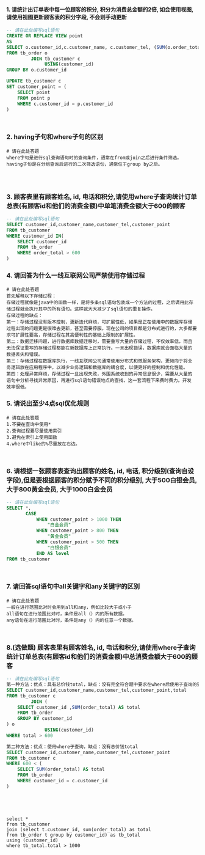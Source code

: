 #### 1. 请统计出订单表中每一位顾客的积分, 积分为消费总金额的2倍, 如会使用视图, 请使用视图更新顾客表的积分字段, 不会则手动更新
```sql
-- 请在此处编写sql语句
CREATE OR REPLACE VIEW point
AS
SELECT o.customer_id,c.customer_name, c.customer_tel, (SUM(o.order_total*2)) AS point
FROM tb_order o
         JOIN tb_customer c
              USING(customer_id)
GROUP BY o.customer_id

UPDATE tb_customer c
SET customer_point = (
    SELECT point
    FROM point p
    WHERE c.customer_id = p.customer_id
)




```
### 2. having子句和where子句的区别
```
# 请在此处答题
where字句是进行sql查询语句时的查询条件，通常在from或join之后进行条件筛选。
having子句是在分组查询后进行的二次筛选语句，通常位于group by之后。




```
### 3. 顾客表里有顾客姓名, id, 电话和积分,请使用where子查询统计订单总表(有顾客id和他们的消费金额)中单笔消费金额大于600的顾客
```sql
-- 请在此处编写sql语句
SELECT customer_id,customer_name,customer_tel,customer_point
FROM tb_customer
WHERE customer_id IN(
    SELECT customer_id
    FROM tb_order
    WHERE order_total > 600
)


```
### 4. 请回答为什么一线互联网公司严禁使用存储过程
```
# 请在此处答题
首先解释以下存储过程：
存储过程就像是java中的函数一样，是将多条sql语句包装成一个方法的过程，之后调用此存
储过程就会执行其中的所有语句。这样就大大减少了sql语句的重复操作。
存储过程的缺点：
第一：存储过程没有版本控制，更新迭代麻烦，可扩展性低，如果是正在使用中的数据库存储
过程出现的问题更是很难去更新，甚至需要停服。现在公司的项目都是分布式进行的，大多都要
求可扩展性要高，存储过程在其高便利性的基础上限制的扩展性。
第二：数据迁移问题，进行数据库数据迁移时，需要重写大量的存储过程，不仅效率低，而且
无法保证重写的存储过程都能在新数据库上正常执行。一旦出现错误，数据库就会面临大量的
数据丢失和错误。
第三：存储过程在数据库执行，一线互联网公司通常使用分布式和微服务架构，更倾向于将业
务逻辑放在应用程序中，以减少业务逻辑和数据库的耦合度，以便更好的控制和优化性能。
第四：处理异常麻烦，存储过程一旦出现失败，外围系统收到的异常信息很少，需要从大量的
语句中分析寻找异常原因，再进行sql语句错误地点的查找，这一套流程下来费时费力。开发
效率很低。
```
### 5. 请说出至少4点sql优化规则
```
# 请在此处答题
1.不要在查询中使用*
2.查询过程要尽量使用索引
3.避免在索引上使用函数
4.where中like的%尽量放在右边。



```
### 6. 请根据一张顾客表查询出顾客的姓名, id, 电话, 积分级别(查询自设字段),但是要根据顾客的积分赋予不同的积分级别, 大于500白银会员, 大于800黄金会员, 大于1000白金会员
```sql
-- 请在此处编写sql语句
SELECT *,
       CASE
           WHEN customer_point > 1000 THEN
               "白金会员"
           WHEN customer_point > 800 THEN
               "黄金会员"
           WHEN customer_point > 500 THEN
               "白银会员"
           END AS level
FROM tb_customer




```
### 7. 请回答sql语句中all关键字和any关键字的区别
```
# 请在此处答题
一般在进行范围比对时会用到all和any，例如比较大于或小于
all语句在进行范围比对时，条件是all（）内的所有数据。
any语句在进行范围比对时，条件是any（）内的任意一个数据。



```
### 8.(选做题) 顾客表里有顾客姓名, id, 电话和积分,请使用where子查询统计订单总表(有顾客id和他们的消费金额)中总消费金额大于600的顾客
```sql
-- 请在此处编写sql语句
第一种方法：优点：具有总价钱total，缺点：没有完全符合题中要求在where后使用子查询的要求
SELECT customer_id,customer_name,customer_tel,customer_point,total
FROM tb_customer c
         JOIN (
    SELECT customer_id ,SUM(order_total) AS total
    FROM tb_order
    GROUP BY customer_id
) o
              USING(customer_id)
WHERE total > 600

第二种方法：优点：使用where子查询，缺点：没有总价钱total
SELECT customer_id,customer_name,customer_tel,customer_point
FROM tb_customer c
WHERE 600 < (
    SELECT SUM(order_total) AS total
    FROM tb_order
    WHERE customer_id = c.customer_id
)






```




















































```
select *
from tb_customer
join (select t.customer_id, sum(order_total) as total
from tb_order t group by customer_id) as tb_total
using (customer_id)
where tb_total.total > 1000
```